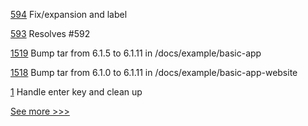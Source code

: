 
[594](https://github.com/hyperledger-labs/business-partner-agent/pull/594) Fix/expansion and label

[593](https://github.com/hyperledger-labs/business-partner-agent/pull/593) Resolves #592

[1519](https://github.com/hyperledger/burrow/pull/1519) Bump tar from 6.1.5 to 6.1.11 in /docs/example/basic-app

[1518](https://github.com/hyperledger/burrow/pull/1518) Bump tar from 6.1.0 to 6.1.11 in /docs/example/basic-app-website

[1](https://github.com/hyperledger-labs/voters/pull/1) Handle enter key and clean up


[See more >>>](https://start-here.hyperledger.org/pull-requests)
